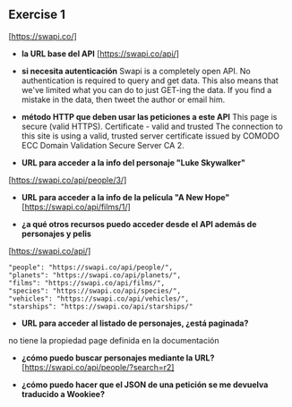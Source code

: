 ## Exercise 1

[https://swapi.co/]

- **la URL base del API**
  [https://swapi.co/api/]

* **si necesita autenticación**
  Swapi is a completely open API. No authentication is required to query and get data. This also means that we've limited what you can do to just GET-ing the data. If you find a mistake in the data, then tweet the author or email him.

- **método HTTP que deben usar las peticiones a este API**
  This page is secure (valid HTTPS).
  Certificate - valid and trusted
  The connection to this site is using a valid, trusted server certificate issued by COMODO ECC Domain Validation Secure Server CA 2.

* **URL para acceder a la info del personaje "Luke Skywalker"**

[https://swapi.co/api/people/3/]

- **URL para acceder a la info de la película "A New Hope"**
  [https://swapi.co/api/films/1/]

* **¿a qué otros recursos puedo acceder desde el API además de personajes y pelis**

[https://swapi.co/api/]

    "people": "https://swapi.co/api/people/",
    "planets": "https://swapi.co/api/planets/",
    "films": "https://swapi.co/api/films/",
    "species": "https://swapi.co/api/species/",
    "vehicles": "https://swapi.co/api/vehicles/",
    "starships": "https://swapi.co/api/starships/"

- **URL para acceder al listado de personajes, ¿está paginada?**

no tiene la propiedad page definida en la documentación

- **¿cómo puedo buscar personajes mediante la URL?**
  [https://swapi.co/api/people/?search=r2]

- **¿cómo puedo hacer que el JSON de una petición se me devuelva traducido a Wookiee?**
